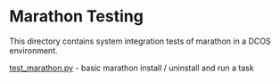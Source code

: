 # Marathon Testing

This directory contains system integration tests of marathon in a DCOS environment.

[test_marathon.py](test_marathon.py) - basic marathon install / uninstall and run a task
